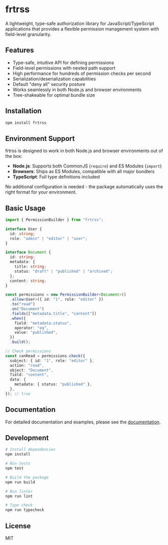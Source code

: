 # frtrss

A lightweight, type-safe authorization library for JavaScript/TypeScript applications that provides a flexible permission management system with field-level granularity.

## Features

- Type-safe, intuitive API for defining permissions
- Field-level permissions with nested path support
- High performance for hundreds of permission checks per second
- Serialization/deserialization capabilities
- Default "deny all" security posture
- Works seamlessly in both Node.js and browser environments
- Tree-shakeable for optimal bundle size

## Installation

```bash
npm install frtrss
```

## Environment Support

frtrss is designed to work in both Node.js and browser environments out of the box:

- **Node.js**: Supports both CommonJS (`require`) and ES Modules (`import`)
- **Browsers**: Ships as ES Modules, compatible with all major bundlers
- **TypeScript**: Full type definitions included

No additional configuration is needed - the package automatically uses the right format for your environment.

## Basic Usage

```typescript
import { PermissionBuilder } from "frtrss";

interface User {
  id: string;
  role: "admin" | "editor" | "user";
}

interface Document {
  id: string;
  metadata: {
    title: string;
    status: "draft" | "published" | "archived";
  };
  content: string;
}

const permissions = new PermissionBuilder<Document>()
  .allow<User>({ id: "1", role: "editor" })
  .to("read")
  .on("Document")
  .fields(["metadata.title", "content"])
  .when({
    field: "metadata.status",
    operator: "eq",
    value: "published",
  })
  .build();

// Check permissions
const canRead = permissions.check({
  subject: { id: "1", role: "editor" },
  action: "read",
  object: "Document",
  field: "content",
  data: {
    metadata: { status: "published" },
  },
}); // true
```

## Documentation

For detailed documentation and examples, please see the [documentation](./docs).

## Development

```bash
# Install dependencies
npm install

# Run tests
npm test

# Build the package
npm run build

# Run linter
npm run lint

# Type check
npm run typecheck
```

## License

MIT

